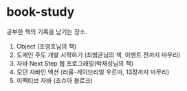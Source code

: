 # book-study
공부한 책의 기록을 남기는 장소.
1. Object (조영호님의 책)
2. 도메인 주도 개발 시작하기 (최범균님의 책, 이벤트 전까지 마무리)
3. 자바 Next Step 웹 프로그래밍(박재성님의 책)
4. 모던 자바인 액션 (라울-게이브리얼 우르마, 13장까지 마무리)
5. 이펙티브 자바 (조슈아 블로크)